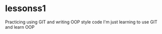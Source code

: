 # lessonss1
Practicing using GIT and writing OOP style code
I'm just learning to use GIT and learn OOP
